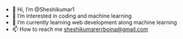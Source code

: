 - 👋 Hi, I’m @Sheshikumar1
- 👀 I’m interested in coding and machine learning
- 🌱 I’m currently learning web development along machine learning 
- 📫 How to reach me sheshikumarerrboina@gmail.com

<!---
Sheshikumar1/Sheshikumar1 is a ✨ special ✨ repository because its `README.md` (this file) appears on your GitHub profile.
You can click the Preview link to take a look at your changes.
--->
